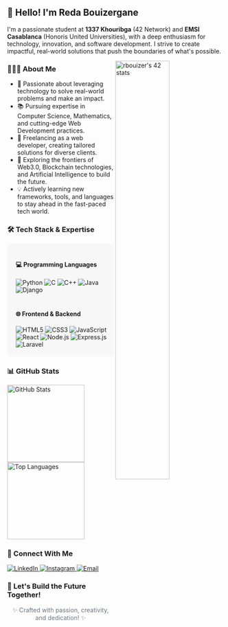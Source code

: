 <h2> 👋 Hello! I'm Reda Bouizergane </h2>
<p>
  I'm a passionate student at <strong>1337 Khouribga</strong> (42 Network) and <strong>EMSI Casablanca</strong> (Honoris United Universities), with a deep enthusiasm for technology, innovation, and software development. I strive to create impactful, real-world solutions that push the boundaries of what's possible.
</p>

<a href="https://github.com/oakoudad/badge42">
  <img align="right" width="50%" src="https://badge.mediaplus.ma/greenbinary/rbouizer" alt="rbouizer's 42 stats" />
</a>

<h3> 👨🏻‍💻 About Me </h3>
<ul>
  <li>🌟 Passionate about leveraging technology to solve real-world problems and make an impact.</li>
  <li>📚 Pursuing expertise in Computer Science, Mathematics, and cutting-edge Web Development practices.</li>
  <li>🔧 Freelancing as a web developer, creating tailored solutions for diverse clients.</li>
  <li>🚀 Exploring the frontiers of Web3.0, Blockchain technologies, and Artificial Intelligence to build the future.</li>
  <li>💡 Actively learning new frameworks, tools, and languages to stay ahead in the fast-paced tech world.</li>
</ul>

<h3>🛠️ Tech Stack & Expertise</h3>
<div style="display: flex; flex-wrap: wrap; justify-content: space-evenly; gap: 20px; padding: 20px; background: #f7f7f7; border-radius: 10px;">
  <div style="flex: 1 1 300px; min-width: 250px;">
    <h4>💻 Programming Languages</h4>
    <div>
      <img src="https://img.shields.io/badge/-Python-3776AB?style=for-the-badge&logo=python&logoColor=white" alt="Python" />
      <img src="https://img.shields.io/badge/-C-00599C?style=for-the-badge&logo=c&logoColor=white" alt="C" />
      <img src="https://img.shields.io/badge/-C++-00599C?style=for-the-badge&logo=cplusplus&logoColor=white" alt="C++" />
      <img src="https://img.shields.io/badge/-Java-007396?style=for-the-badge&logo=java&logoColor=white" alt="Java" />
      <img src="https://img.shields.io/badge/-Django-092E20?style=for-the-badge&logo=django&logoColor=white" alt="Django" />
    </div>
  </div>

  <div style="flex: 1 1 300px; min-width: 250px;">
    <h4>🌐 Frontend & Backend</h4>
    <div>
      <img src="https://img.shields.io/badge/-HTML5-E34F26?style=for-the-badge&logo=html5&logoColor=white" alt="HTML5" />
      <img src="https://img.shields.io/badge/-CSS3-1572B6?style=for-the-badge&logo=css3&logoColor=white" alt="CSS3" />
      <img src="https://img.shields.io/badge/-JavaScript-F7DF1E?style=for-the-badge&logo=javascript&logoColor=black" alt="JavaScript" />
      <img src="https://img.shields.io/badge/-React-61DAFB?style=for-the-badge&logo=react&logoColor=black" alt="React" />
      <img src="https://img.shields.io/badge/-Node.js-339933?style=for-the-badge&logo=nodedotjs&logoColor=white" alt="Node.js" />
      <img src="https://img.shields.io/badge/-Express.js-000000?style=for-the-badge&logo=express&logoColor=white" alt="Express.js" />
      <img src="https://img.shields.io/badge/-Laravel-FF2D20?style=for-the-badge&logo=laravel&logoColor=white" alt="Laravel" />
    </div>
  </div>

  <!-- Add similar sections for Databases, Tools, and Design Tools -->
</div>

<h3> 📊 GitHub Stats </h3>
<a href="https://github.com/Redabouizer">
  <img height="180em" src="https://github-readme-stats.vercel.app/api?username=Redabouizer&theme=radical&show_icons=true" alt="GitHub Stats" />
  <img height="180em" src="https://github-readme-stats.vercel.app/api/top-langs/?username=Redabouizer&theme=radical&layout=compact" alt="Top Languages" />
</a>

<h3> 🤝 Connect With Me </h3>
<p>
  <a href="https://www.linkedin.com/in/reda-bouizergane" target="_blank">
    <img src="https://img.shields.io/badge/LinkedIn-0077B5?style=for-the-badge&logo=linkedin&logoColor=white" alt="LinkedIn" />
  </a>
  <a href="https://www.instagram.com/reda_bouize" target="_blank">
    <img src="https://img.shields.io/badge/Instagram-E4405F?style=for-the-badge&logo=instagram&logoColor=white" alt="Instagram" />
  </a>
  <a href="mailto:redabouizergane6@gmail.com" target="_blank">
    <img src="https://img.shields.io/badge/Email-D14836?style=for-the-badge&logo=gmail&logoColor=white" alt="Email" />
  </a>
</p>

<h3> 🌟 Let's Build the Future Together! </h3>
<p align="center" style="color: #6c757d;">✨ Crafted with passion, creativity, and dedication! ✨</p>
